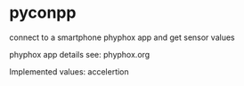 # pyconpp
connect to a smartphone phyphox app and get sensor values

phyphox app details see: phyphox.org

Implemented values: accelertion
